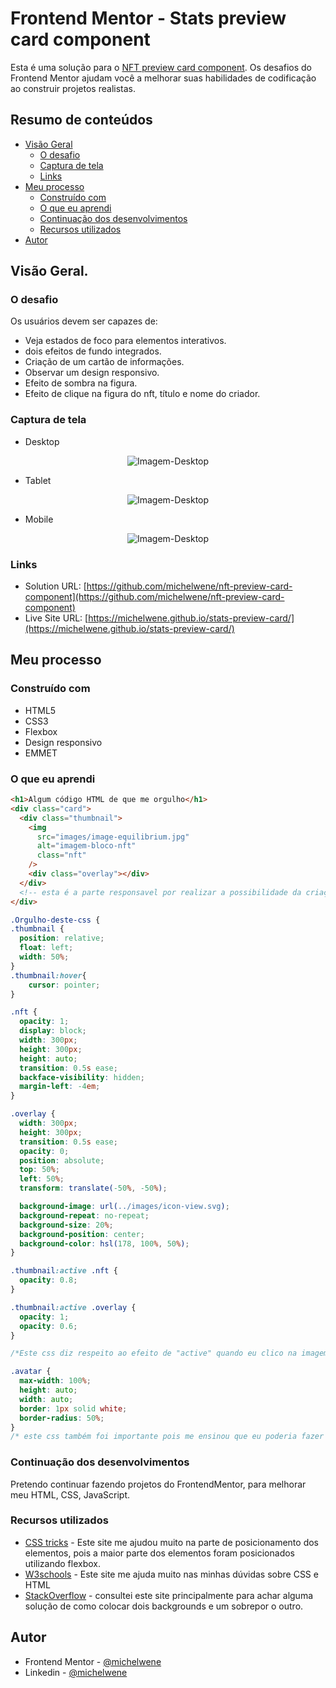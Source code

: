 # Frontend Mentor - Stats preview card component

Esta é uma solução para o [NFT preview card component](https://www.frontendmentor.io/challenges/nft-preview-card-component-SbdUL_w0U). Os desafios do Frontend Mentor ajudam você a melhorar suas habilidades de codificação ao construir projetos realistas.

## Resumo de conteúdos

- [Visão Geral](#Visão-Geral)
  - [O desafio](#O-desafio)
  - [Captura de tela](#Captura-de-tela)
  - [Links](#Links)
- [Meu processo](#Meu-processo)
  - [Construído com](#Constrído-com)
  - [O que eu aprendi](#O-que-eu-aprendi)
  - [Continuação dos desenvolvimentos](#Continuação-dos-desenvolvimentos)
  - [Recursos utilizados](#Recursos-utilizados)
- [Autor](#Autor)

## Visão Geral.

### O desafio

Os usuários devem ser capazes de:

- Veja estados de foco para elementos interativos.
- dois efeitos de fundo integrados.
- Criação de um cartão de informações.
- Observar um design responsivo.
- Efeito de sombra na figura.
- Efeito de clique na figura do nft, título e nome do criador.

### Captura de tela

- Desktop
<p  align="center" >
<img src="images/127.0.0.1-Large-Screen-1280x800.png"alt="Imagem-Desktop"/>
</p>

- Tablet
<p  align="center" >
  <img src="images/127.0.0.1-Ipad-Mini-768x2014.png" alt="Imagem-Desktop"/>
</p>

- Mobile
<p  align="center" >
  <img src="images/127.0.0.1-iPhone-8-Plus-7-Plus-6S-Plus-414x736.png" alt="Imagem-Desktop"/>
</p>

### Links

- Solution URL: [https://github.com/michelwene/nft-preview-card-component](https://github.com/michelwene/nft-preview-card-component)
- Live Site URL: [https://michelwene.github.io/stats-preview-card/](https://michelwene.github.io/stats-preview-card/)

## Meu processo

### Construído com

- HTML5
- CSS3
- Flexbox
- Design responsivo
- EMMET

### O que eu aprendi

```html
<h1>Algum código HTML de que me orgulho</h1>
<div class="card">
  <div class="thumbnail">
    <img
      src="images/image-equilibrium.jpg"
      alt="imagem-bloco-nft"
      class="nft"
    />
    <div class="overlay"></div>
  </div>
  <!-- esta é a parte responsavel por realizar a possibilidade da criação do efeito do active -->
</div>
```

```css
.Orgulho-deste-css {
.thumbnail {
  position: relative;
  float: left;
  width: 50%;
}
.thumbnail:hover{
    cursor: pointer;
}

.nft {
  opacity: 1;
  display: block;
  width: 300px;
  height: 300px;
  height: auto;
  transition: 0.5s ease;
  backface-visibility: hidden;
  margin-left: -4em;
}

.overlay {
  width: 300px;
  height: 300px;
  transition: 0.5s ease;
  opacity: 0;
  position: absolute;
  top: 50%;
  left: 50%;
  transform: translate(-50%, -50%);

  background-image: url(../images/icon-view.svg);
  background-repeat: no-repeat;
  background-size: 20%;
  background-position: center;
  background-color: hsl(178, 100%, 50%);
}

.thumbnail:active .nft {
  opacity: 0.8;
}

.thumbnail:active .overlay {
  opacity: 1;
  opacity: 0.6;
}

/*Este css diz respeito ao efeito de "active" quando eu clico na imagem ela altera de a cor do nft(da imagem) e aparece este ícone de "View", tive que criar uma div Pai e duas div filhas, para que eu conseguisse sobrepor o efeito de "Olho" que era uma imagem svg que apareceria após eu clicar na imagem.*/

.avatar {
  max-width: 100%;
  height: auto;
  width: auto;
  border: 1px solid white;
  border-radius: 50%;
}
/* este css também foi importante pois me ensinou que eu poderia fazer uma imagem ficar redonda, eu apenas coloquei o border-radius e ficou da forma que eu precisava*/
```

### Continuação dos desenvolvimentos

Pretendo continuar fazendo projetos do FrontendMentor, para melhorar meu HTML, CSS, JavaScript.

### Recursos utilizados

- [CSS tricks](https://css-tricks.com/snippets/css/a-guide-to-flexbox/) - Este site me ajudou muito na parte de posicionamento dos elementos, pois a maior parte dos elementos foram posicionados utilizando flexbox.
- [W3schools](https://www.w3schools.com/css/default.asp) - Este site me ajuda muito nas minhas dúvidas sobre CSS e HTML
- [StackOverflow](https://stackoverflow.com/) - consultei este site principalmente para achar alguma solução de como colocar dois backgrounds e um sobrepor o outro.

## Autor

- Frontend Mentor - [@michelwene](https://www.frontendmentor.io/profile/michelwene)
- Linkedin - [@michelwene](https://www.linkedin.com/in/michelwene/)
